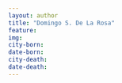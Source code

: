```yaml
---
layout: author
title: "Domingo S. De La Rosa"
feature: 
img:
city-born: 
date-born: 
city-death: 
date-death:
---
```

